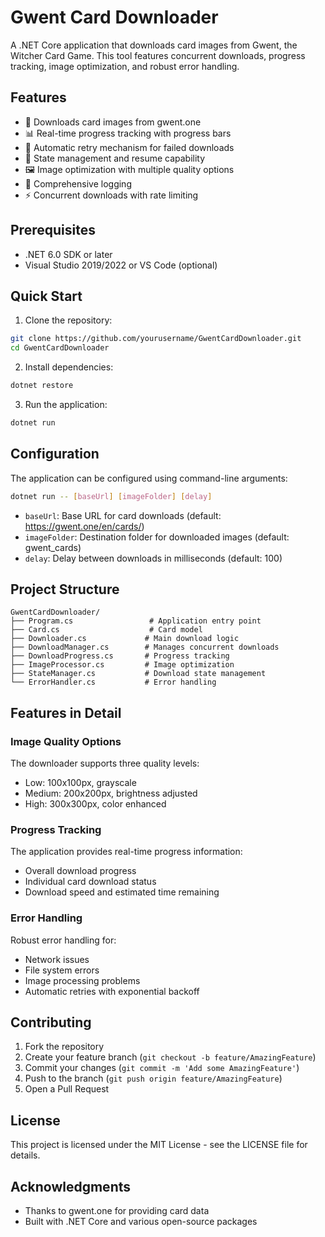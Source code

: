 # Gwent Card Downloader

A .NET Core application that downloads card images from Gwent, the Witcher Card Game. This tool features concurrent downloads, progress tracking, image optimization, and robust error handling.

## Features

- 🎴 Downloads card images from gwent.one
- 📊 Real-time progress tracking with progress bars
- 🔄 Automatic retry mechanism for failed downloads
- 💾 State management and resume capability
- 🖼️ Image optimization with multiple quality options
- 📝 Comprehensive logging
- ⚡ Concurrent downloads with rate limiting

## Prerequisites

- .NET 6.0 SDK or later
- Visual Studio 2019/2022 or VS Code (optional)

## Quick Start

1. Clone the repository:
```sh
git clone https://github.com/yourusername/GwentCardDownloader.git
cd GwentCardDownloader
```

2. Install dependencies:
```sh
dotnet restore
```

3. Run the application:
```sh
dotnet run
```

## Configuration

The application can be configured using command-line arguments:

```sh
dotnet run -- [baseUrl] [imageFolder] [delay]
```

- `baseUrl`: Base URL for card downloads (default: https://gwent.one/en/cards/)
- `imageFolder`: Destination folder for downloaded images (default: gwent_cards)
- `delay`: Delay between downloads in milliseconds (default: 100)

## Project Structure

```
GwentCardDownloader/
├── Program.cs                 # Application entry point
├── Card.cs                    # Card model
├── Downloader.cs             # Main download logic
├── DownloadManager.cs        # Manages concurrent downloads
├── DownloadProgress.cs       # Progress tracking
├── ImageProcessor.cs         # Image optimization
├── StateManager.cs           # Download state management
└── ErrorHandler.cs           # Error handling
```

## Features in Detail

### Image Quality Options

The downloader supports three quality levels:
- Low: 100x100px, grayscale
- Medium: 200x200px, brightness adjusted
- High: 300x300px, color enhanced

### Progress Tracking

The application provides real-time progress information:
- Overall download progress
- Individual card download status
- Download speed and estimated time remaining

### Error Handling

Robust error handling for:
- Network issues
- File system errors
- Image processing problems
- Automatic retries with exponential backoff

## Contributing

1. Fork the repository
2. Create your feature branch (`git checkout -b feature/AmazingFeature`)
3. Commit your changes (`git commit -m 'Add some AmazingFeature'`)
4. Push to the branch (`git push origin feature/AmazingFeature`)
5. Open a Pull Request

## License

This project is licensed under the MIT License - see the LICENSE file for details.

## Acknowledgments

- Thanks to gwent.one for providing card data
- Built with .NET Core and various open-source packages
